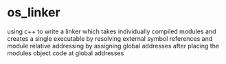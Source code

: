 os_linker
=========

using c++ to write a linker which takes individually compiled modules and creates a single executable by resolving external symbol references and module relative addressing by assigning global addresses after placing the modules object code at global addresses
